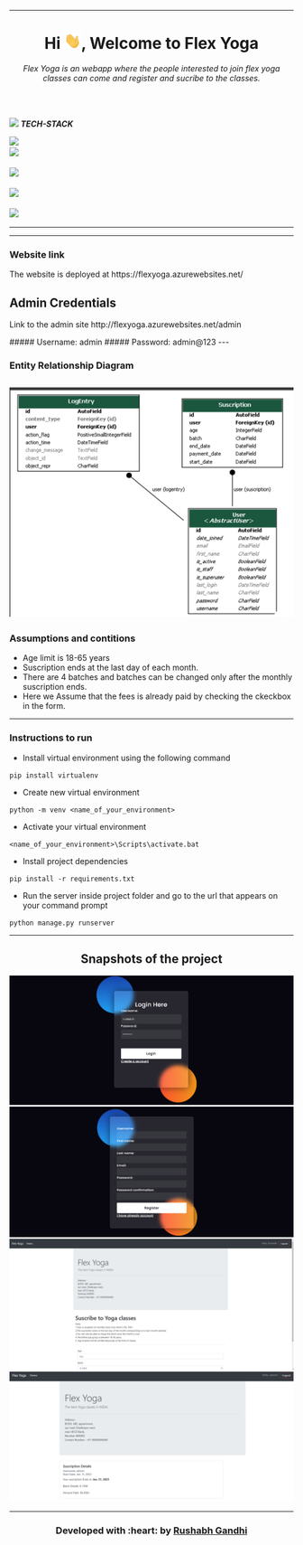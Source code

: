 
<hr>
<h1 align="center">Hi <img src="https://raw.githubusercontent.com/ABSphreak/ABSphreak/master/gifs/Hi.gif" width="30px">, Welcome to Flex Yoga</h1>






<p align="center">
  <em>
    Flex Yoga is an webapp where the people interested to join flex yoga classes can come and register and sucribe to the classes.
 
  </em> 

</p>

<br><br>
 

<img src="https://media.giphy.com/media/iY8CRBdQXODJSCERIr/giphy.gif" width="30px">&nbsp;***TECH-STACK***
<p align="left">
  
  <code><img height="50" src="https://www.vectorlogo.zone/logos/git-scm/git-scm-ar21.svg"></code>
  <code> <img height="50" src="https://www.vectorlogo.zone/logos/djangoproject/djangoproject-ar21.svg"> </code>
  <code> <img height="50" src="https://www.vectorlogo.zone/logos/python/python-ar21.svg"> </code>
  <code> <img height="50" src="https://www.vectorlogo.zone/logos/python/python-ar21.svg"> </code>
  <code> <img height="50" src="https://www.vectorlogo.zone/logos/javascript/javascript-horizontal.svg"> </code>

  <hr>
  </p>
  
 ---

 ### Website link
 <p>The website is deployed at https://flexyoga.azurewebsites.net/</p>
 
 ## Admin Credentials
 <p>Link to the admin site http://flexyoga.azurewebsites.net/admin </p>
 ##### Username: admin
 ##### Password: admin@123
 ---

 ### Entity Relationship Diagram
 ![img](screenshots/erd.png)
 ---

 ### Assumptions and contitions
 * Age limit is 18-65 years
 * Suscription ends at the last day of each month.
 * There are 4 batches and batches can be changed only after the monthly suscription ends.
 * Here we Assume that the fees is already paid by checking the ckeckbox in the form.
---
 
 ### Instructions to run
 * Install virtual environment using the following command
 ```
 pip install virtualenv
```
* Create new virtual environment
```
python -m venv <name_of_your_environment>
```
* Activate your virtual environment
```
<name_of_your_environment>\Scripts\activate.bat
```
* Install project dependencies
```
pip install -r requirements.txt
```
* Run the server inside project folder and go to the url that appears on your command prompt
```
python manage.py runserver
```
 
---
<h2 align="center">
Snapshots of the project
</h2>
  
![img](screenshots/ss1.png)
![img](screenshots/ss2.png)  
![img](screenshots/ss3.png)  
![img](screenshots/ss4.png)  


---
<h3 align="center"><b>Developed with :heart: by <a href="https://github.com/rushabhgandhi13">Rushabh Gandhi</a>

